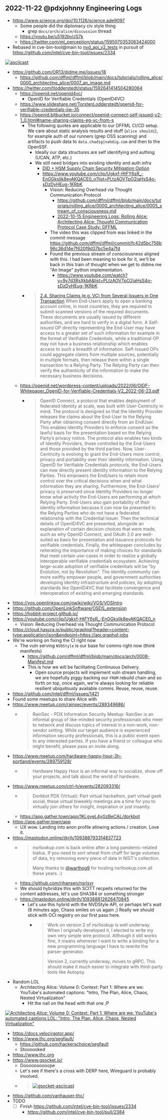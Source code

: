 ## 2022-11-22 @pdxjohnny Engineering Logs

- https://www.science.org/doi/10.1126/science.ade9097
  - Some people did the diplomacy civ style thing
    - grep `docs/arch/alice/discussion` thread
  - https://youtu.be/u5192bvUS7k
  - https://twitter.com/ml_perception/status/1595070353063424000
- Rebased in cve-bin-tool@main to [nvd_api_v2_tests](https://github.com/pdxjohnny/cve-bin-tool/compare/nvd_api_v2_tests) in pursuit of https://github.com/intel/cve-bin-tool/issues/2334

[![asciicast](https://asciinema.org/a/539495.svg)](https://asciinema.org/a/539495)

- https://github.com/OR13/didme.me/issues/18
  - https://github.com/dffml/dffml/blob/main/docs/tutorials/rolling_alice/0000_architecting_alice/0007_an_image.md
- https://twitter.com/tlodderstedt/status/1592641414504280064
  - https://openid.net/openid4vc/
    - OpenID for Verifiable Credentials (OpenID4VC)
  - https://www.slideshare.net/TorstenLodderstedt/openid-for-verifiable-credentials-iiw-35
  - https://openid.bitbucket.io/connect/openid-connect-self-issued-v2-1_0.html#name-sharing-claims-eg-vc-from-s
    - The following quotes are applicable to our DFFML CI/CD setup.
      We care about static analysis results and stuff (`alice shouldi`),
      for example auth of our runners (grep OSS scanning) and artifacts
      to push data to `data.chadig|nahdig.com` and then to the OpenSSF.
      - Ideally our data structures are self identifying and authing (UCAN, ATP, etc.)
      - We still need bridges into existing identity and auth infra
        - [DID + HSM Supply Chain Security Mitigation Option](https://github.com/dffml/dffml/tree/main/docs/arch/0007-A-GitHub-Public-Bey-and-TPM-Based-Supply-Chain-Security-Mitigation-Option.rst)
        - https://www.youtube.com/clip/Ugkxf-HtFY6sR_-EnGGksIik8eyAKQACE0_n?list=PLtzAOVTpO2jaHsS4o-sDzDyHEug-1KRbK
          - Vision: Reducing Overhead via Thought Communication Protocol
            - https://github.com/dffml/dffml/blob/main/docs/tutorials/rolling_alice/0000_architecting_alice/0005_stream_of_consciousness.md
            - [2022-10-15 Engineering Logs: Rolling Alice: Architecting Alice: Thought Communication Protocol Case Study: DFFML](https://github.com/intel/dffml/discussions/1406?sort=new#discussioncomment-3883683)
          - The video this was clipped from was linked in the commit message https://github.com/dffml/dffml/commit/fc42d5bc756b96c36d14e7f620f9d37bc5e4a7fd
          - Found the previous stream of consciousness aligned with this. I had been meaning to look for it, we'll be back in this train of thought when we get to didme.me "An Image" python implementation.
            - https://www.youtube.com/watch?v=9y7d3RsXkbA&list=PLtzAOVTpO2jaHsS4o-sDzDyHEug-1KRbK
    - > [2.4. ](https://openid.bitbucket.io/connect/openid-connect-self-issued-v2-1_0.html#section-2.4)[Sharing Claims (e.g. VC) from Several Issuers in One Transaction](https://openid.bitbucket.io/connect/openid-connect-self-issued-v2-1_0.html#name-sharing-claims-eg-vc-from-s)
When End-Users apply to open a banking account online, in most countries, they are required to submit scanned versions of the required documents. These documents are usually issued by different authorities, and are hard to verify in a digital form. A Self-issued OP directly representing the End-User may have access to a greater set of such information for example in the format of Verifiable Credentials, while a traditional OP may not have a business relationship which enables access to such a breadth of information. Self-Issued OPs could aggregate claims from multiple sources, potentially in multiple formats, then release them within a single transaction to a Relying Party. The Relying Party can then verify the authenticity of the information to make the necessary business decisions.
  - https://openid.net/wordpress-content/uploads/2022/06/OIDF-Whitepaper_OpenID-for-Verifiable-Credentials-V2_2022-06-23.pdf
    - > OpenID Connect, a protocol that enables deployment of federated Identity at scale, was built with User-Centricity in mind. The protocol is designed so that the Identity Provider releases the claims about the End-User to the Relying Party after obtaining consent directly from an EndUser. This enables Identity Providers to enforce consent as the lawful basis for the presentation based on the Relying Party’s privacy notice. The protocol also enables two kinds of Identity Providers, those controlled by the End-Users and those provided by the third parties. Now, User-Centricity is evolving to grant the End-Users more control, privacy and portability over their identity information. Using OpenID for Verifiable Credentials protocols, the End-Users can now directly present identity information to the Relying Parties. This empowers the EndUsers to retain more control over the critical decisions when and what information they are sharing. Furthermore, the End-Users’ privacy is preserved since Identity Providers no longer know what activity the End-Users are performing at which Relying Party. End-Users also gain portability of their identity information because it can now be presented to the Relying Parties who do not have a federated relationship with the Credential Issuer. Then the technical details of OpenID4VC are presented, alongside an explanation of certain decision choices that were made, such as why OpenID Connect, and OAuth 2.0 are well-suited as basis for presentation and issuance protocols for verifiable credentials. Finally, the whitepaper concludes by reiterating the importance of making choices for standards that meet certain use-cases in order to realize a globally interoperable verifiable credentials ecosystem. Achieving large-scale adoption of verifiable credentials will be "by Evolution, not by Revolution". The identity community can more swiftly empower people, and government authorities developing identity infrastructure and policies, by adopting standards like OpenID4VC that facilitate convergence and interoperation of existing and emerging standards.
- https://vos.openlinksw.com/owiki/wiki/VOS/VOSIntro
- https://github.com/OpenLinkSoftware/OSDS_extension
- https://hobbit-project.github.io/
- https://youtube.com/clip/Ugkxf-HtFY6sR_-EnGGksIik8eyAKQACE0_n
  - Vision: Reducing Overhead via Thought Communication Protocol
- https://cloud.hasura.io/public/graphiql?header=content-type:application/json&endpoint=https://api.graphql.jobs
- We're working on fixing the CI right now
  - The vuln serving `NVDStyle` is our base for comms right now (think manifests)
    - https://github.com/dffml/dffml/blob/main/docs/arch/0008-Manifest.md
    - This is how we will be facilitating Continuous Delivery.
      - Open source projects will implement vuln stream handling, we are
        hopefully piggy backing our `FROM` rebuild chain and so forth on top,
        once again, we're always looking for reliable resilient ubiquitously
        available comms. Reuse, reuse, reuse.
- https://github.com/intel/dffml/issues/1421
- Found some meetups to share Alice with
- https://www.meetup.com/rainsec/events/289349686/
  - > RainSec - PDX Information Security Meetup: RainSec is an informal group of like-minded security professionals who meet to network and discuss topics of interest in a non-work, non-vendor setting. While our target audience is experienced information security professionals, this is a public event open to any interested parties. If you have a friend or colleague who might benefit, please pass an invite along.
- https://www.meetup.com/hardware-happy-hour-3h-portland/events/289759128/
  - > Hardware Happy Hour is an informal way to socialize, show off your projects, and talk about the world of hardware.
- https://www.meetup.com/ctrl-h/events/282093316/
  - > Dorkbot PDX (Virtual): Part virtual hackathon, part virtual geek social, these virtual biweekly meetings are a time for you to virtually join others for insight, inspiration or just insanity.
  - https://app.gather.town/app/1KLgyeL4yGzBeCAL/dorkbot
- https://app.gather.town/app
  - UX wow. Landing into anon profile allowing actions / creation. Love it.
- https://mastodon.online/@rjh/109388793314837723
  - > nsrllookup.com is back online after a long pandemic-related hiatus.  If you need to sort wheat from chaff for large volumes of data, try removing every piece of data in NIST's collection.
    >
    > Many thanks to [@warthog9](https://mastodon.social/@warthog9@social.afront.org) for hosting nsrllookup.com all these years.  :)
  - https://github.com/rjhansen/nsrlsvr
  - We should hybridize this with SCITT recpeits returned for the content addresses, let's use SHA384 or something stronger
  - https://mastodon.online/@rjh/109388812626470845
    - Let's use this hybrid with the NVDStyle API, or perhaps let's wait (8 minutes ago, Chaos smiles on us again ;) Really we should stick with OCI registry on our first pass here.
      - > Work on version 2 of nsrllookup is well underway. When I originally developed it, I elected to write my own very simple wire protocol. Although it still works fine, it means whenever I want to write a binding for a new programming language I have to rewrite the parser-generator.
        >
        > Version 2, currently underway, moves to gRPC.  This should make it much easier to integrate with third-party tools like Autopsy.
- Random LOL
  - Architecting Alice: Volume 0: Context: Part 1: Where are we: YouTube's automated captions: "Intro, The Plan, Alice, Chaos, Nested Virtualization"
    - Hit the nail on the head with that one ;P

[![Architecting Alice: Volume 0: Context: Part 1: Where are we: YouTube's automated captions LOL: "Intro, The Plan, Alice, Chaos, Nested Virtualization"](https://user-images.githubusercontent.com/5950433/203405118-91f1d2d8-a9f7-42e8-a468-d984e7f7d7ae.png)](https://www.youtube.com/watch?v=dI1oGv7K21A&list=PLtzAOVTpO2jaHsS4o-sDzDyHEug-1KRbK)

- https://docs.velociraptor.app/
- https://www.thc.org/segfault/
  - https://github.com/hackerschoice/segfault
  - Stoooooked
- https://www.thc.org
- https://www.gsocket.io/
  - Doooooooooope
  - Let's see if there's a cross with DERP here, Wireguard is probably involved.
  - > [![gsocket-asciicast](https://asciinema.org/a/lL94Vsjz8JM0hCjnfKM173Ong.svg)](https://asciinema.org/a/lL94Vsjz8JM0hCjnfKM173Ong)
- https://github.com/vanhauser-thc/
- TODO
  - [ ] Finish https://github.com/intel/cve-bin-tool/issues/2334
    - https://github.com/intel/cve-bin-tool/pull/2384